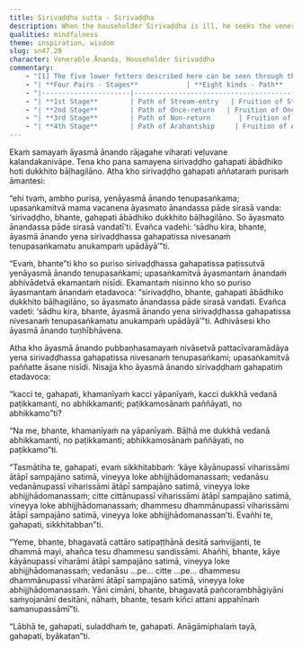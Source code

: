 ```yaml
---
title: Sirivaḍḍha sutta - Sirivaḍḍha
description: When the householder Sirivaḍḍha is ill, he seeks the venerable Ānanda’s counsel. When the venerable Ānanda guides him in the four establishments of mindfulness, the householder declares to have already cultivated them. Moreover, he is free from the five lower fetters.
qualities: mindfulness
theme: inspiration, wisdom
slug: sn47.29
character: Venerable Ānanda, Householder Sirivaḍḍha
commentary:
    - "[1] The five lower fetters described here can be seen through the context of the four pairs of individuals, eight stages of awakening, and the ten fetters:"
    - "| **Four Pairs - Stages**            | **Eight kinds - Path**       | **Eight kinds - Fruition**    | **Fetters Overcome / Weakened**                                  |"
    - "|----------------------|------------------------------------------|-----------------------------------------|------------------------------------------------------------------|"
    - "| **1st Stage**        | Path of Stream-entry   | Fruition of Stream-entry | Overcomes: <br> 1) |Personal existence::individual identity, embodied being, view that one is the owner of the body and mind [sakkāya]| <br> 2) |Doubt::uncertainty, indecisiveness, lack of confidence in the Buddha’s teachings [vicikicchā]| <br> 3) |Clinging to rules and observances::clinging to precepts and practices, adherence to rites and rituals [sīlabbataparāmāsa]| |"
    - "| **2nd Stage**        | Path of Once-return   | Fruition of Once-return | Weakens: <br> 4) |Sensual desire::interest in sensual pleasure, sensual impulse [kāmacchanda]| <br> 5) |Ill will::intentional act of mentally opposing or rejecting others; an intentional construct fueled by aversion, directed against kindness or compassion. It manifests as hostility of will, impeding goodwill and fostering internal or external conflict. [byāpāda]| |"
    - "| **3rd Stage**        | Path of Non-return       | Fruition of Non-return     | Overcomes: <br> 4) Sensual desire <br> 5) Ill will |"
    - "| **4th Stage**        | Path of Arahantship     | Fruition of Arahantship | Overcomes: <br> 6) |Passion for worldly existence::desire for material existence [rūparāga]| <br> 7) |Passion for formless existence::desire for non-material existence [arūparāga]| <br> 8) |Conceit::self-view expressed as comparison—seeing oneself as superior, inferior, or equal; the persistent “I am” conceit (asmimāna) that underlies identification and fuels rebirth [māna]| <br> 9) |Restlessness::mental agitation, distraction, excitement [uddhacca]| <br>10) |Ignorance::fundamental unawareness or misunderstanding of the true nature of reality, not experientially understanding the four noble truths [avijjā]| |"
---
```


Ekaṁ samayaṁ āyasmā ānando rājagahe viharati veḷuvane kalandakanivāpe. Tena kho pana samayena sirivaḍḍho gahapati ābādhiko hoti dukkhito bāḷhagilāno. Atha kho sirivaḍḍho gahapati aññataraṁ purisaṁ āmantesi:

“ehi tvaṁ, ambho purisa, yenāyasmā ānando tenupasaṅkama; upasaṅkamitvā mama vacanena āyasmato ānandassa pāde sirasā vanda: ‘sirivaḍḍho, bhante, gahapati ābādhiko dukkhito bāḷhagilāno. So āyasmato ānandassa pāde sirasā vandatī’ti. Evañca vadehi: ‘sādhu kira, bhante, āyasmā ānando yena sirivaḍḍhassa gahapatissa nivesanaṁ tenupasaṅkamatu anukampaṁ upādāyā’”ti.

“Evaṁ, bhante”ti kho so puriso sirivaḍḍhassa gahapatissa paṭissutvā yenāyasmā ānando tenupasaṅkami; upasaṅkamitvā āyasmantaṁ ānandaṁ abhivādetvā ekamantaṁ nisīdi. Ekamantaṁ nisinno kho so puriso āyasmantaṁ ānandaṁ etadavoca: “sirivaḍḍho, bhante, gahapati ābādhiko dukkhito bāḷhagilāno, so āyasmato ānandassa pāde sirasā vandati. Evañca vadeti: ‘sādhu kira, bhante, āyasmā ānando yena sirivaḍḍhassa gahapatissa nivesanaṁ tenupasaṅkamatu anukampaṁ upādāyā’”ti. Adhivāsesi kho āyasmā ānando tuṇhībhāvena.

Atha kho āyasmā ānando pubbaṇhasamayaṁ nivāsetvā pattacīvaramādāya yena sirivaḍḍhassa gahapatissa nivesanaṁ tenupasaṅkami; upasaṅkamitvā paññatte āsane nisīdi. Nisajja kho āyasmā ānando sirivaḍḍhaṁ gahapatiṁ etadavoca:

“kacci te, gahapati, khamanīyaṁ kacci yāpanīyaṁ, kacci dukkhā vedanā paṭikkamanti, no abhikkamanti; paṭikkamosānaṁ paññāyati, no abhikkamo”ti?

“Na me, bhante, khamanīyaṁ na yāpanīyaṁ. Bāḷhā me dukkhā vedanā abhikkamanti, no paṭikkamanti; abhikkamosānaṁ paññāyati, no paṭikkamo”ti.

“Tasmātiha te, gahapati, evaṁ sikkhitabbaṁ: ‘kāye kāyānupassī viharissāmi ātāpī sampajāno satimā, vineyya loke abhijjhādomanassaṁ; vedanāsu vedanānupassī viharissāmi ātāpī sampajāno satimā, vineyya loke abhijjhādomanassaṁ; citte cittānupassī viharissāmi ātāpī sampajāno satimā, vineyya loke abhijjhādomanassaṁ; dhammesu dhammānupassī viharissāmi ātāpī sampajāno satimā, vineyya loke abhijjhādomanassan’ti. Evañhi te, gahapati, sikkhitabban”ti.

“Yeme, bhante, bhagavatā cattāro satipaṭṭhānā desitā saṁvijjanti, te dhammā mayi, ahañca tesu dhammesu sandissāmi. Ahañhi, bhante, kāye kāyānupassī viharāmi ātāpī sampajāno satimā, vineyya loke abhijjhādomanassaṁ; vedanāsu …pe… citte …pe… dhammesu dhammānupassī viharāmi ātāpī sampajāno satimā, vineyya loke abhijjhādomanassaṁ. Yāni cimāni, bhante, bhagavatā pañcorambhāgiyāni saṁyojanāni desitāni, nāhaṁ, bhante, tesaṁ kiñci attani appahīnaṁ samanupassāmī”ti.

“Lābhā te, gahapati, suladdhaṁ te, gahapati. Anāgāmiphalaṁ tayā, gahapati, byākatan”ti.
